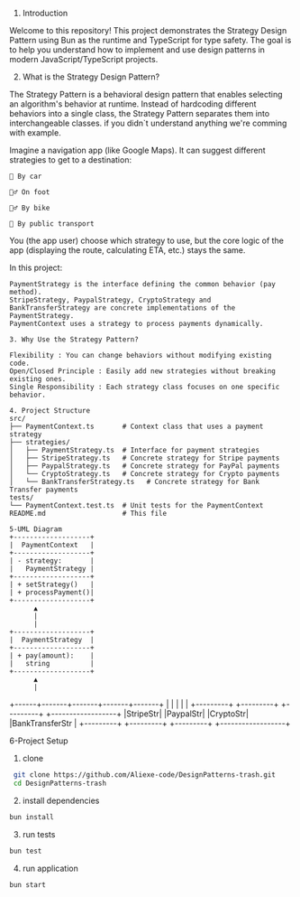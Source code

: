1. Introduction  

Welcome to this repository! This project demonstrates the Strategy Design Pattern  using Bun  as the runtime and TypeScript  for type safety. The goal is to help you understand how to implement and use design patterns in modern JavaScript/TypeScript projects. 

2. What is the Strategy Design Pattern?  

The Strategy Pattern is a behavioral design pattern that enables selecting an algorithm's behavior at runtime. Instead of hardcoding different behaviors into a single class, the Strategy Pattern separates them into interchangeable classes. if you didn`t understand anything we're comming with example.

Imagine a navigation app (like Google Maps). It can suggest different strategies to get to a destination:

    🚗 By car

    🚶‍♂️ On foot

    🚴‍♂️ By bike

    🚆 By public transport

You (the app user) choose which strategy to use, but the core logic of the app (displaying the route, calculating ETA, etc.) stays the same.

In this project: 

    PaymentStrategy is the interface defining the common behavior (pay method).
    StripeStrategy, PaypalStrategy, CryptoStrategy and BankTransferStrategy are concrete implementations of the PaymentStrategy.
    PaymentContext uses a strategy to process payments dynamically.

    3. Why Use the Strategy Pattern?  

    Flexibility : You can change behaviors without modifying existing code.
    Open/Closed Principle : Easily add new strategies without breaking existing ones.
    Single Responsibility : Each strategy class focuses on one specific behavior.
     
    4. Project Structure  
    src/
    ├── PaymentContext.ts       # Context class that uses a payment strategy
    ├── strategies/
    │   ├── PaymentStrategy.ts  # Interface for payment strategies
    │   ├── StripeStrategy.ts   # Concrete strategy for Stripe payments
    │   ├── PaypalStrategy.ts   # Concrete strategy for PayPal payments
    │   └── CryptoStrategy.ts   # Concrete strategy for Crypto payments
    │   └── BankTransferStrategy.ts   # Concrete strategy for Bank Transfer payments
    tests/
    └── PaymentContext.test.ts  # Unit tests for the PaymentContext
    README.md                   # This file

    5-UML Diagram  
    +-------------------+
    |  PaymentContext   |
    +-------------------+
    | - strategy:       |
    |   PaymentStrategy |
    +-------------------+
    | + setStrategy()   |
    | + processPayment()|
    +-------------------+
          ▲
          |
          |
    +-------------------+
    |  PaymentStrategy  |
    +-------------------+
    | + pay(amount):    |
    |   string          |
    +-------------------+
          ▲
          |
+------+-------+-------+-------+-------+
|              |       |       |       |
+---------+  +---------+  +---------+  +------------------+
|StripeStr|  |PaypalStr|  |CryptoStr|  |BankTransferStr   |
+---------+  +---------+  +---------+  +------------------+

6-Project Setup
 1. clone 
  ```bash
   git clone https://github.com/Aliexe-code/DesignPatterns-trash.git
   cd DesignPatterns-trash
   ```
   2. install dependencies
   ```bash
   bun install
   ```
   3. run tests
   ```bash
   bun test
   ```
   4. run application
   ```bash
   bun start    
   ```
   
